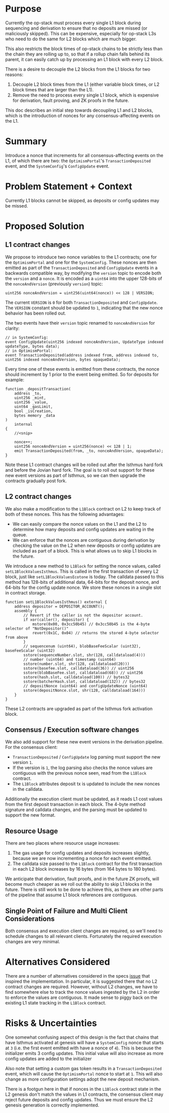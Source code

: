 # Purpose

Currently the op-stack must process every single L1 block during sequencing and
derivation to ensure that no deposits are missed (or maliciously skipped). This
can be expensive, especially for op-stack L3s who need to do the same for L2 blocks
which are much bigger.

This also restricts the block times of op-stack chains to be strictly less than the
chain they are rolling up to, so that if a rollup chain falls behind its parent, it
can easily catch up by processing an L1 block with every L2 block.

There is a desire to decouple the L2 blocks from the L1 blocks for two reasons:
1. Decouple L2 block times from the L1 (either variable block times, or L2 block times
   that are larger than the L1).
2. Remove the need to process every single L1 block, which is expensive for derivation,
   fault proving, and ZK proofs in the future.

This doc describes an initial step towards decoupling L1 and L2 blocks, which is the
introduction of nonces for any consensus-affecting events on the L1.

# Summary

Introduce a nonce that increments for all consensus-affecting events on the L1, of which
there are two: the `OptimismPortal`'s `TransactionDeposited` event,  and the
`SystemConfig`'s `ConfigUpdate` event.

# Problem Statement + Context

Currently L1 blocks cannot be skipped, as deposits or config updates may be missed.

# Proposed Solution

## L1 contract changes

We propose to introduce two nonce variables to the L1 contracts; one for the
`OptimismPortal` and one for the `SystemConfig`. These nonces are then emitted as part of
the `TransactionDeposited` and `ConfigUpdate` events in a backwards compatible way, by
modifying the `version` topic to encode both the `version` and a `nonce`. It is encoded
as a `uint64` into the upper 128-bits of the `nonceAndVersion` (previously `version`)
topic:

```solidity
uint256 nonceAndVersion = uint256(uint64(nonce)) << 128 | VERSION;
```

The current `VERSION` is `0` for both `TransactionDeposited` and `ConfigUpdate`. The
`VERSION` constant should be updated to `1`, indicating that the new nonce behavior has
been rolled out. 

The two events have their `version` topic renamed to `nonceAndVersion` for clarity:
```solidity
// in SystemConfig:
event ConfigUpdate(uint256 indexed nonceAndVersion, UpdateType indexed updateType, bytes data);
// in OptimismPortal:
event TransactionDeposited(address indexed from, address indexed to, uint256 indexed nonceAndVersion, bytes opaqueData);
```

Every time one of these events is emitted from these contracts, the nonce should
increment by 1 prior to the event being emitted. So for deposits for example:

```solidity
function _depositTransaction(
    address _to,
    uint256 _mint,
    uint256 _value,
    uint64 _gasLimit,
    bool _isCreation,
    bytes memory _data
)
    internal
{
    //<snip>

    nonce++;
    uint256 nonceAndVersion = uint256(nonce) << 128 | 1;
    emit TransactionDeposited(from, _to, nonceAndVersion, opaqueData);
}
```

Note these L1 contract changes will be rolled out after the Isthmus hard fork and before
the Jovian hard fork. The goal is to roll out support for these new event versions as
part of Isthmus, so we can then upgrade the contracts gradually post fork.

## L2 contract changes

We also make a modification to the `L1Block` contract on L2 to keep track of both of
these nonces. This has the following advantages:
 - We can easily compare the nonce values on the L1 and the L2 to determine how many
   deposits and config updates are waiting in the queue.
 - We can enforce that the nonces are contiguous during derivation by checking the value
   on the L2 when new deposits or config updates are included as part of a block. This
   is what allows us to skip L1 blocks in the future.

We introduce a new method to `L1Block` for setting the nonce values, called
`setL1BlockValuesIsthmus`. This is called in the first transaction of every L2 block,
just like `setL1BlockValuesEcotone` is today. The calldata passed to this method has
128-bits of additional data, 64-bits for the deposit nonce, and 64-bits for the config
update nonce. We store these nonces in a single slot in contract storage.

```solidity
function setL1BlockValuesIsthmus() external {
    address depositor = DEPOSITOR_ACCOUNT();
    assembly {
        // Revert if the caller is not the depositor account.
        if xor(caller(), depositor) {
            mstore(0x00, 0x3cc50b45) // 0x3cc50b45 is the 4-byte selector of "NotDepositor()"
            revert(0x1C, 0x04) // returns the stored 4-byte selector from above
        }
        // sequencenum (uint64), blobBaseFeeScalar (uint32), baseFeeScalar (uint32)
        sstore(sequenceNumber.slot, shr(128, calldataload(4)))
        // number (uint64) and timestamp (uint64)
        sstore(number.slot, shr(128, calldataload(20)))
        sstore(basefee.slot, calldataload(36)) // uint256
        sstore(blobBaseFee.slot, calldataload(68)) // uint256
        sstore(hash.slot, calldataload(100)) // bytes32
        sstore(batcherHash.slot, calldataload(132)) // bytes32
        // depositNonce (uint64) and configUpdateNonce (uint64)
        sstore(depositNonce.slot, shr(128, calldataload(164)))
    }
}
```

These L2 contracts are upgraded as part of the Isthmus fork activation block.

## Consensus / Execution software changes

We also add support for these new event versions in the derivation pipeline. For the
consensus client:
 - `TransactionDeposited` / `ConfigUpdate` log parsing must support the new version `1`.
 - If the version is `1`, the log parsing also checks the nonce values are contiguous
   with the previous nonce seen, read from the `L1Block` contract.
 - The `L1Block` attributes deposit tx is updated to include the new nonces in the
   calldata.

Additionally the execution client must be updated, as it reads L1 cost values from the
first deposit transaction in each block. The 4-byte method signature and calldata
changes, and the parsing must be updated to support the new format.

## Resource Usage

There are two places where resource usage increases:
1. The gas usage for config updates and deposits increases slightly, because we are now
   incrementing a nonce for each event emitted.
2. The calldata size passed to the `L1Block` contract for the first transaction in each
   L2 block increases by 16 bytes (from 164 bytes to 180 bytes).

We anticipate that derivation, fault proofs, and in the future ZK proofs, will become
much cheaper as we roll out the ability to skip L1 blocks in the future. There is still
work to be done to achieve this, as there are other parts of the pipeline that assume
L1 block references are contiguous.

## Single Point of Failure and Multi Client Considerations

Both consensus and execution client changes are required, so we'll need to schedule
changes to all relevant clients. Fortunately the required execution changes are very
minimal.

# Alternatives Considered

There are a number of alternatives considered in the specs
[issue](https://github.com/ethereum-optimism/specs/issues/330) that inspired the
implementation. In particular, it is suggested there that no L2 contract changes are
required. However, without L2 changes, we have to find somewhere else to track the nonce
values ingested by the L2 in order to enforce the values are contiguous. It made sense
to piggy back on the existing L1 state tracking in the `L1Block` contract.

# Risks & Uncertainties

One somewhat confusing aspect of this design is the fact that chains that have Isthmus
activated at genesis will have a `SystemConfig` nonce that starts at `3` (i.e. the
first event emitted with have a nonce of `4`). This is because the initializer emits
3 config updates. This initial value will also increase as more config updates are
added to the initializer

Also note that setting a custom gas token results in a `TransactionDeposited` event,
which will cause the `OptimismPortal` nonce to start at `1`. This will also change
as more configuration settings adopt the new deposit mechanism.

There is a footgun here in that if nonces in the `L1Block` contract state in the L2
genesis don't match the values in L1 contracts, the consensus client may reject future
deposits and config updates. Thus we must ensure the L2 genesis generation is correctly
implemented.
